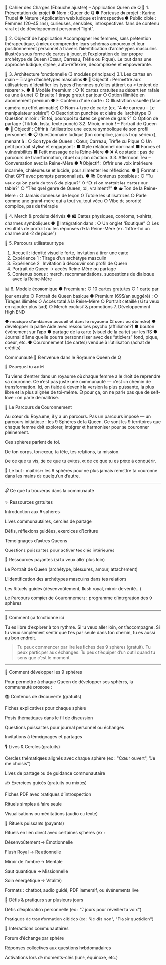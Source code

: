 📘 Cahier des Charges (Ébauche ajustée) – Application Queen de Q
🔖 1. Présentation du projet
● Nom : Queen de Q
● Porteuse du projet : Karine Trudel
● Nature : Application web ludique et introspective
● Public cible : Femmes (20–45 ans), curieuses, sensibles, introspectives, fans de contenu viral et de développement personnel “light”.
 
🧭 2. Objectif de l’application
Accompagner les femmes, sans prétention thérapeutique, à mieux comprendre leurs schémas amoureux et leur positionnement personnel à travers l’identification d’archétypes masculins illustrés sous forme de cartes à jouer, et l’exploration de leur propre archétype de Queen (Cœur, Carreau, Trèfle ou Pique).
Le tout dans une approche ludique, stylée, auto-réflexive, décomplexée et empowerante.

 
🧩 3. Architecture fonctionnelle (3 modules principaux)
3.1. Les cartes en main – Tirage d’archétypes masculins
● 🎴 Objectif : Permettre aux utilisatrices d’identifier les types d’hommes qu’elles attirent ou « tentent de réparer ».
● 🔢 Modèle freemium :
○ 10 cartes gratuites au départ (en rafale ou une à une)
○ Ensuite 1 tirage gratuit par jour
○ Option illimitée en abonnement premium
● 🃏 Contenu d’une carte :
○ Illustration visuelle (face caméra ou effet animable)
○ Nom + type de carte (ex. “4 de carreau – Le manipulateur solaire”)
○ Description punchée et claire de l’archétype
○ Question miroir : “Et toi, pourquoi tu dates ce genre de gars ?”
○ Option de partage (TikTok, Insta, texte punch)
3.2. Miroir, miroir ! – Portrait de Queen
● 💎 Objectif : Offrir à l’utilisatrice une lecture symbolique de son profil personnel.
● 📋 Questionnaire ludique (ton complice, jamais trop sérieux), menant à :
○ Son type de Queen : Cœur, Carreau, Trèfle ou Pique
○ Un petit portrait stylisé et engageant :
■ Style relationnel dominant
■ Forces et vulnérabilités
■ Petit message de la Reine-Mère
● ❌ À ce stade : pas de parcours de transformation, rituel ou plan d’action.
3.3. Afternoon Tea – Conversation avec la Reine-Mère
● 🎙️ Objectif : Offrir une voix intérieure incarnée, chaleureuse et lucide, pour alimenter les réflexions.
● 💬 Format : Chat GPT avec prompts personnalisés.
● 📚 Contenus possibles :
○ “Tu veux qu’on parle de ton 6 de pique?”
○ “Et si on mettait les cartes sur table?”
○ “T’es quel genre de Queen, toi, vraiment?”
● 🫖 Ton de la Reine-Mère :
○ Jamais donneuse de leçon
○ Tutoie les utilisatrices
○ Parle comme une grand-mère qui a tout vu, tout vécu
○ Vibe de sororité complice, pas de thérapie
 
👗 4. Merch & produits dérivés
● 🛍️ Cartes physiques, condoms, t-shirts, charmes symboliques
● 💼 Intégration dans :
○ Un onglet “Boutique”
○ Les résultats de portrait ou les réponses de la Reine-Mère (ex. “offre-toi un charme anti-2 de pique”)
 
📶 5. Parcours utilisateur type
1. Accueil : identité visuelle forte, invitation à tirer une carte
2. Expérience 1 : Tirage d’un archétype masculin
3. Expérience 2 : Invitation à découvrir son profil de Queen
4. Portrait de Queen → accès Reine-Mère ou partage
5. Contenus bonus : merch, recommandations, suggestions de dialogue avec la Reine-Mère
 
📊 6. Modèle économique
● Freemium :
○ 10 cartes gratuites
○ 1 carte par jour ensuite
○ Portrait de Queen basique
● Premium (69$/an suggéré) :
○ Tirages illimités
○ Accès total à la Reine-Mère
○ Portrait détaillé (si tu veux en rajouter plus tard)
○ Merch exclusif & promotions
7. Développement High END

● musique d’ambiance accueil et dans le royaume (2 sons ou éteindre)
● développer la partie Aide avec ressources psycho (affiiliation?)
● bouton événement sur l’app
● partage de la carte (visuel de la carte) sur les RS
● Journal d’âme qu’elle pourra personnaliser avec des “stickers” fond, pique, coeur, etc.
● Couronnement (4e cartes) vendue à l’utilisation (achat de crédits)
 

Communauté
💌 Bienvenue dans le Royaume Queen de Q
 
👑 Pourquoi tu es ici
 
Tu viens d’entrer dans un royaume où chaque femme a le droit de reprendre sa couronne. Ce n’est pas juste une communauté — c’est un chemin de transformation. Ici, on t’aide à devenir la version la plus puissante, la plus libre et la plus alignée de toi-même. Et pour ça, on ne parle pas que de self-love : on parle de maîtrise.
 
🏰 Le Parcours de Couronnement
 
Au cœur du Royaume, il y a un parcours. Pas un parcours imposé — un parcours initiatique : les 9 Sphères de la Queen. Ce sont les 9 territoires que chaque femme doit explorer, intégrer et harmoniser pour se couronner pleinement.
 
Ces sphères parlent de toi.
 
De ton corps, ton cœur, ta tête, tes relations, ta mission.
 
De ce que tu vis, de ce que tu évites, et de ce que tu es prête à conquérir.
 
 
🎯 Le but : maîtriser les 9 sphères pour ne plus jamais remettre ta couronne dans les mains de quelqu’un d’autre.
 
 
---
 
🔓 Ce que tu trouveras dans la communauté
 
✨ Ressources gratuites
 
Introduction aux 9 sphères
 
Lives communautaires, cercles de partage
 
Défis, réflexions guidées, exercices d’écriture
 
Témoignages d’autres Queens
 
Questions puissantes pour activer tes clés intérieures
 
 
💎 Ressources payantes (si tu veux aller plus loin)
 
Le Portrait de Queen (archétype, blessures, amour, attachement)
 
L’identification des archétypes masculins dans tes relations
 
Les Rituels guidés (désenvoûtement, flush royal, miroir de vérité…)
 
Le Parcours complet de Couronnement : programme d’intégration des 9 sphères
 
 
 
---
 
🧭 Comment ça fonctionne ici
 
Tu es libre d’explorer à ton rythme. Si tu veux aller loin, on t’accompagne. Si tu veux simplement sentir que t’es pas seule dans ton chemin, tu es aussi au bon endroit.
 
> Tu peux commencer par lire les fiches des 9 sphères (gratuit). Tu peux participer aux échanges. Tu peux t’équiper d’un outil quand tu sens que c’est le moment.
 
 
 
 
---
 
🔧 Comment développer les 9 sphères
 
Pour permettre à chaque Queen de développer ses sphères, la communauté propose :
 
📚 Contenus de découverte (gratuits)
 
Fiches explicatives pour chaque sphère
 
Posts thématiques dans le fil de discussion
 
Questions puissantes pour journal personnel ou échanges
 
Invitations à témoignages et partages
 
 
🎙️ Lives & Cercles (gratuits)
 
Cercles thématiques alignés avec chaque sphère (ex : "Cœur ouvert", "Je me choisis")
 
Lives de partage ou de guidance communautaire
 
 
✍️ Exercices guidés (gratuits ou mixtes)
 
Fiches PDF avec pratiques d’introspection
 
Rituels simples à faire seule
 
Visualisations ou méditations (audio ou texte)
 
 
💎 Rituels puissants (payants)
 
Rituels en lien direct avec certaines sphères (ex :
 
Désenvoûtement → Émotionnelle
 
Flush Royal → Relationnelle
 
Miroir de l’ombre → Mentale
 
Saut quantique → Missionnelle
 
Soin énergétique → Vitalité)
 
 
Formats : chatbot, audio guidé, PDF immersif, ou événements live
 
 
🎯 Défis & pratiques sur plusieurs jours
 
Défis d’exploration personnelle (ex : "7 jours pour réveiller ta voix")
 
Pratiques de transformation ciblées (ex : "Je dis non", "Plaisir quotidien")
 
 
🤝 Interactions communautaires
 
Forum d’échange par sphère
 
Réponses collectives aux questions hebdomadaires
 
Activations lors de moments-clés (lune, équinoxe, etc.)
 
 
 